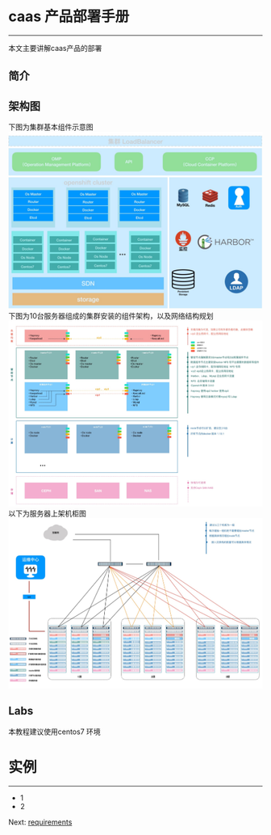 # caas 产品部署手册

---

本文主要讲解caas产品的部署

## 简介

## 架构图

下图为集群基本组件示意图![](/assets/caas架构图1.jpg)下图为10台服务器组成的集群安装的组件架构，以及网络结构规划![](/assets/caas架构图2.jpg)以下为服务器上架机柜图![](/assets/caas架构图3.jpg)

## Labs

本教程建议使用centos7 环境

# 实例

---

* 1
* 2

Next: [requirements](/requirements.md)

